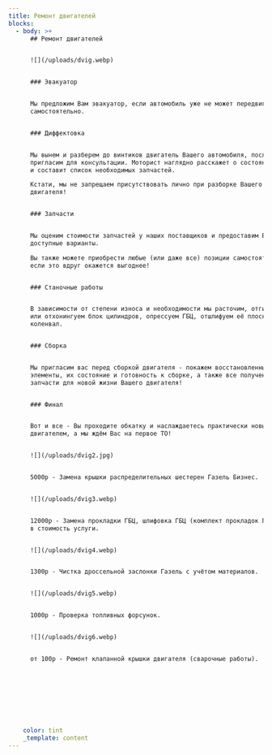 ```yaml
---
title: Ремонт двигателей
blocks:
  - body: >+
      ## Ремонт двигателей


      ![](/uploads/dvig.webp)


      ### Эвакуатор


      Мы предложим Вам эвакуатор, если автомобиль уже не может передвигаться
      самостоятельно.


      ### Диффектовка


      Мы вынем и разберем до винтиков двигатель Вашего автомобиля, после чего
      пригласим для консультации. Моторист наглядно расскажет о состоянии мотора
      и составит список необходимых запчастей.

      Кстати, мы не запрещаем присутствовать лично при разборке Вашего
      двигателя!


      ### Запчасти


      Мы оценим стоимости запчастей у наших поставщиков и предоставим Вам все
      доступные варианты.

      Вы также можете приобрести любые (или даже все) позиции самостоятельно,
      если это вдруг окажется выгоднее!


      ### Станочные работы


      В зависимости от степени износа и необходимости мы расточим, отгильзуем
      или отхонингуем блок цилиндров, опрессуем ГБЦ, отшлифуем её плоскость и
      коленвал.


      ### Сборка


      Мы пригласим вас перед сборкой двигателя - покажем восстановленные
      элементы, их состояние и готовность к сборке, а также все полученные
      запчасти для новой жизни Вашего двигателя!


      ### Финал


      Вот и все - Вы проходите обкатку и наслаждаетесь практически новым
      двигателем, а мы ждём Вас на первое ТО!


      ![](/uploads/dvig2.jpg)


      5000р - Замена крышки распределительных шестерен Газель Бизнес.


      ![](/uploads/dvig3.webp)


      12000р - Замена прокладки ГБЦ, шлифовка ГБЦ (комплект прокладок ГБЦ входит
      в стоимость услуги.


      ![](/uploads/dvig4.webp)


      1300р - Чистка дроссельной заслонки Газель с учётом материалов.


      ![](/uploads/dvig5.webp)


      1000р - Проверка топливных форсунок.


      ![](/uploads/dvig6.webp)


      от 100р - Ремонт клапанной крышки двигателя (сварочные работы).









    color: tint
    _template: content
---
```


